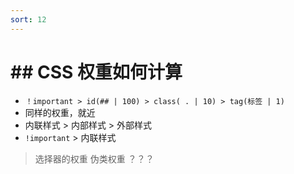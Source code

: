 ```yaml
---
sort: 12
---
```


# ## CSS 权重如何计算

- `！important > id(## | 100) > class( . | 10) > tag(标签 | 1)`
- 同样的权重，就近
- 内联样式 > 内部样式 > 外部样式
- `!important` > 内联样式

> 选择器的权重 伪类权重 ？？？
